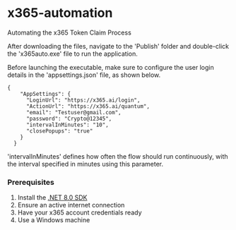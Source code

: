 # x365-automation
Automating the x365 Token Claim Process

After downloading the files, navigate to the 'Publish' folder and double-click the 'x365auto.exe' file to run the application.

Before launching the executable, make sure to configure the user login details in the 'appsettings.json' file, as shown below.

```
{
    "AppSettings": {
      "LoginUrl": "https://x365.ai/login",
      "ActionUrl": "https://x365.ai/quantum",
      "email": "Testuser@gmail.com",
      "password": "Crypto@12345",
      "intervalInMinutes": "10",
      "closePopups": "true"
    }
  }
```
  
'intervalInMinutes' defines how often the flow should run continuously, with the interval specified in minutes using this parameter.

### Prerequisites

1. Install the [.NET 8.0 SDK](https://dotnet.microsoft.com/en-us/download/dotnet/8.0)
2. Ensure an active internet connection
3. Have your x365 account credentials ready
4. Use a Windows machine

